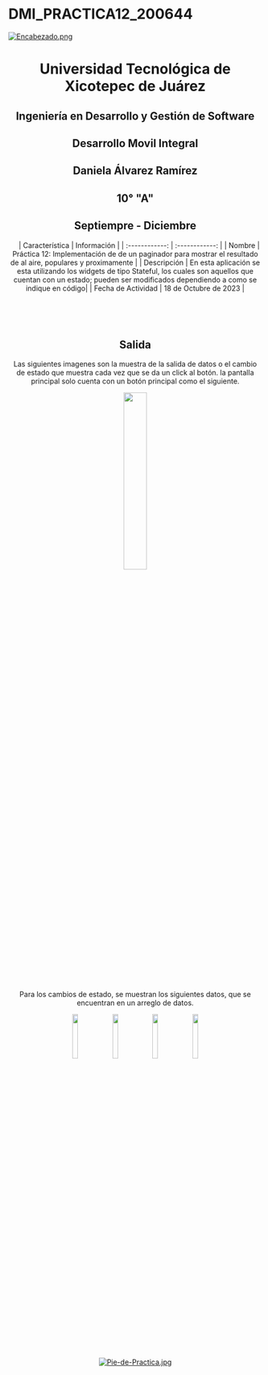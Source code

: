 # DMI_PRACTICA12_200644


[![Encabezado.png](https://i.postimg.cc/PJKtvHNC/Encabezado.png)](https://postimg.cc/K3kXCdPb)

<div align="center">
  
# Universidad Tecnológica de Xicotepec de Juárez

## Ingeniería en Desarrollo y Gestión de Software

## Desarrollo Movil Integral

## Daniela Álvarez Ramírez
 
## 10° "A"

## Septiempre - Diciembre


&nbsp;
&nbsp;
|  Característica |  Información |
| :------------: | :------------: |
| Nombre  |  Práctica 12: Implementación de de un paginador para mostrar el resultado de al aire, populares y proximamente |
| Descripción  |  En esta aplicación se esta utilizando los widgets de tipo Stateful, los cuales son aquellos que cuentan con un estado; pueden ser modificados dependiendo a como se indique en código|
|  Fecha de Actividad  |  18 de Octubre de 2023  |

&nbsp;
&nbsp;

&nbsp;
&nbsp;

## Salida

Las siguientes imagenes son la muestra de la salida de datos o el cambio de estado que muestra cada vez que se da un click al botón. la pantalla principal solo cuenta con un botón principal como el siguiente.
<p align="center">
<img src="https://github.com/Daniela06112002/DMI_PRACTICA6_200644/blob/main/screenshots/uno.jpg" width="30%"/>
</p>

Para los cambios de estado, se muestran los siguientes datos, que se encuentran en un arreglo de datos.
<p>
<img src="https://github.com/Daniela06112002/DMI_PRACTICA6_200644/blob/main/screenshots/dos.jpg" width="15%"/>
<img src="https://github.com/Daniela06112002/DMI_PRACTICA6_200644/blob/main/screenshots/tres.jpg" width="15%"/>
<img src="https://github.com/Daniela06112002/DMI_PRACTICA6_200644/blob/main/screenshots/cuatro.jpg" width="15%"/>
<img src="https://github.com/Daniela06112002/DMI_PRACTICA6_200644/blob/main/screenshots/cinco.jpg" width="15%"/>
</p>


<br>
<br>
<br>
<br>

[![Pie-de-Practica.jpg](https://i.postimg.cc/MKKZ2nrV/Pie-de-Practica.jpg)](https://postimg.cc/WtCc01V1)

